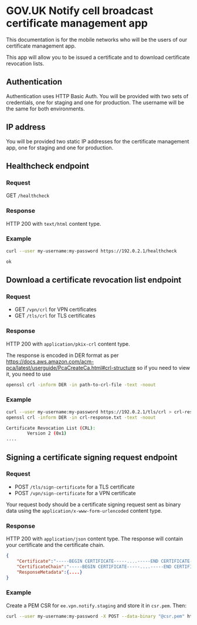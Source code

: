 # GOV.UK Notify cell broadcast certificate management app

This documentation is for the mobile networks who will be the users of our certificate management app.

This app will allow you to be issued a certificate and to download certificate revocation lists.

## Authentication

Authentication uses HTTP Basic Auth. You will be provided with two sets of credentials, one for staging and one for production. The username will be the same for both environments.

## IP address

You will be provided two static IP addresses for the certificate management app, one for staging and one for production.


## Healthcheck endpoint

### Request

GET `/healthcheck`

### Response

HTTP 200 with `text/html` content type.

### Example

```sh
curl --user my-username:my-password https://192.0.2.1/healthcheck

ok
```


## Download a certificate revocation list endpoint

### Request

- GET `/vpn/crl` for VPN certificates
- GET `/tls/crl` for TLS certificates

### Response

HTTP 200 with `application/pkix-crl` content type.

The response is encoded in DER format as per https://docs.aws.amazon.com/acm-pca/latest/userguide/PcaCreateCa.html#crl-structure so if you need to view it, you need to use
    
```sh
openssl crl -inform DER -in path-to-crl-file -text -noout
```

### Example

```sh
curl --user my-username:my-password https://192.0.2.1/tls/crl > crl-response.txt
openssl crl -inform DER -in crl-response.txt -text -noout

Certificate Revocation List (CRL):
        Version 2 (0x1)
....
```


## Signing a certificate signing request endpoint

### Request

- POST `/tls/sign-certificate` for a TLS certificate
- POST `/vpn/sign-certificate` for a VPN certificate

Your request body should be a certificate signing request sent as binary data using the `application/x-www-form-urlencoded` content type.

### Response

HTTP 200 with `application/json` content type. The response will contain your certificate and the certificate chain.

```json
{
    "Certificate":"-----BEGIN CERTIFICATE-----....-----END CERTIFICATE-----",
    "CertificateChain":"-----BEGIN CERTIFICATE-----....-----END CERTIFICATE-----\n-----BEGIN CERTIFICATE-----....-----END CERTIFICATE-----",
    "ResponseMetadata":{....}
}
```

### Example

Create a PEM CSR for `ee.vpn.notify.staging` and store it in `csr.pem`. Then:

```sh
curl --user my-username:my-password -X POST --data-binary "@csr.pem" http://127.0.0.1:5000/vpn/sign-certificate > my-certificate.txt
```













